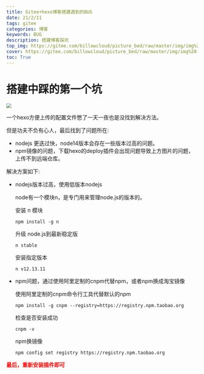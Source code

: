 ```yaml
---
title: Gitee+hexo博客搭建遇到的BUG
date: 21/2/11
tags: gitee
categories: 博客
keywords: BUG
description: 搭建博客踩坑
top_img: https://gitee.com/billowcloud/picture_bed/raw/master/img/img%20(15).jpg
cover: https://gitee.com/billowcloud/picture_bed/raw/master/img/img%20(15).jpg
toc: True
---
```


# 搭建中踩的第一个坑

<img src="https://gitee.com/billowcloud/picture_bed/raw/master/blog/gitee_bug_1.png" style="zoom:80%;" />

一个hexo方便上传的配置文件憋了一天一夜也是没找到解决方法。

但是功夫不负有心人，最后找到了问题所在:

- nodejs 更迭过快，node14版本会存在一些版本过高的问题。
- npm镜像的问题，下载hexo的deploy插件会出现问题导致上方图片的问题，上传不到远端仓库。

解决方案如下:

- nodejs版本过高，使用低版本nodejs

  node有一个模块n，是专门用来管理node.js的版本的。

  安装 n 模块

  ```
  npm install -g n
  ```

  升级 node.js到最新稳定版

  ```
  n stable
  ```

  安装指定版本

  ```
  n v12.13.11
  ```

- npm问题，通过使用阿里定制的cnpm代替npm，或者npm换成淘宝镜像

  使用阿里定制的cnpm命令行工具代替默认的npm

  ```
  npm install -g cnpm --registry=https://registry.npm.taobao.org
  ```

  检查是否安装成功

  ```
  cnpm -v
  ```

  npm换镜像

  ```
  npm config set registry https://registry.npm.taobao.org
  ```

**<font color = "#ff0000">最后，重新安装插件即可</font>**

